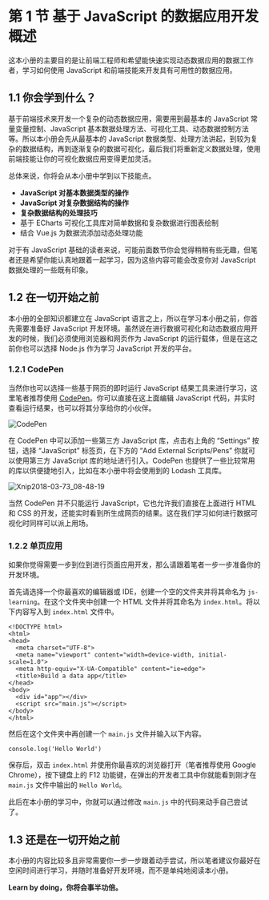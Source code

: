 # 第 1 节 基于 JavaScript 的数据应用开发概述

这本小册的主要目的是让前端工程师和希望能快速实现动态数据应用的数据工作者，学习如何使用 JavaScript 和前端技能来开发具有可用性的数据应用。

## 1.1 你会学到什么？

基于前端技术来开发一个复杂的动态数据应用，需要用到最基本的 JavaScript 常量变量控制、JavaScript 基本数据处理方法、可视化工具、动态数据控制方法等。所以本小册会先从最基本的 JavaScript 数据类型、处理方法讲起，到较为复杂的数据结构，再到逐渐复杂的数据可视化，最后我们将重新定义数据处理，使用前端技能让你的可视化数据应用变得更加灵活。

总体来说，你将会从本小册中学到以下技能点。

*   **JavaScript 对基本数据类型的操作**
*   **JavaScript 对复杂数据结构的操作**
*   **复杂数据结构的处理技巧**
*   基于 ECharts 可视化工具库对简单数据和复杂数据进行图表绘制
*   结合 Vue.js 为数据流添加动态处理功能

对于有 JavaScript 基础的读者来说，可能前面数节你会觉得稍稍有些无趣，但笔者还是希望你能认真地跟着一起学习，因为这些内容可能会改变你对 JavaScript 数据处理的一些既有印象。

## 1.2 在一切开始之前

本小册的全部知识都建立在 JavaScript 语言之上，所以在学习本小册之前，你首先需要准备好 JavaScript 开发环境。虽然说在进行数据可视化和动态数据应用开发的时候，我们必须使用浏览器和网页作为 JavaScript 的运行载体，但是在这之前你也可以选择 Node.js 作为学习 JavaScript 开发的平台。

### 1.2.1 CodePen

当然你也可以选择一些基于网页的即时运行 JavaScript 结果工具来进行学习，这里笔者推荐使用 [CodePen](https://codepen.io/pen/?editors=0012)。你可以直接在这上面编辑 JavaScript 代码，并实时查看运行结果，也可以将其分享给你的小伙伴。

![CodePen](https://user-gold-cdn.xitu.io/2018/4/7/162a02129a549543?w=2120&h=1422&f=jpeg&s=145011)

在 CodePen 中可以添加一些第三方 JavaScript 库，点击右上角的 “Settings” 按钮，选择 “JavaScript” 标签页，在下方的 “Add External Scripts/Pens” 你就可以使用第三方 JavaScript 库的地址进行引入。CodePen 也提供了一些比较常用的库以供便捷地引入，比如在本小册中将会使用到的 Lodash 工具库。

![Xnip2018-03-73_08-48-19](https://user-gold-cdn.xitu.io/2018/4/7/162a0212995c3077?w=1436&h=1440&f=jpeg&s=229649)

当然 CodePen 并不只能运行 JavaScript，它也允许我们直接在上面进行 HTML 和 CSS 的开发，还能实时看到所生成网页的结果。这在我们学习如何进行数据可视化时同样可以派上用场。

### 1.2.2 单页应用

如果你觉得需要一步到位到进行页面应用开发，那么请跟着笔者一步一步准备你的开发环境。

首先请选择一个你最喜欢的编辑器或 IDE，创建一个空的文件夹并将其命名为 `js-learning`。在这个文件夹中创建一个 HTML 文件并将其命名为 `index.html`。将以下内容写入到 `index.html` 文件中。

```
<!DOCTYPE html>
<html>
<head>
  <meta charset="UTF-8">
  <meta name="viewport" content="width=device-width, initial-scale=1.0">
  <meta http-equiv="X-UA-Compatible" content="ie=edge">
  <title>Build a data app</title>
</head>
<body>
  <div id="app"></div>
  <script src="main.js"></script>
</body>
</html>

```

然后在这个文件夹中再创建一个 `main.js` 文件并输入以下内容。

```
console.log('Hello World')

```

保存后，双击 `index.html` 并使用你最喜欢的浏览器打开（笔者推荐使用 Google Chrome），按下键盘上的 F12 功能键，在弹出的开发者工具中你就能看到刚才在 `main.js` 文件中输出的 `Hello World`。

此后在本小册的学习中，你就可以通过修改 `main.js` 中的代码来动手自己尝试了。

## 1.3 还是在一切开始之前

本小册的内容比较多且非常需要你一步一步跟着动手尝试，所以笔者建议你最好在空闲时间进行学习，并随时准备好开发环境，而不是单纯地阅读本小册。

**Learn by doing，你将会事半功倍。**